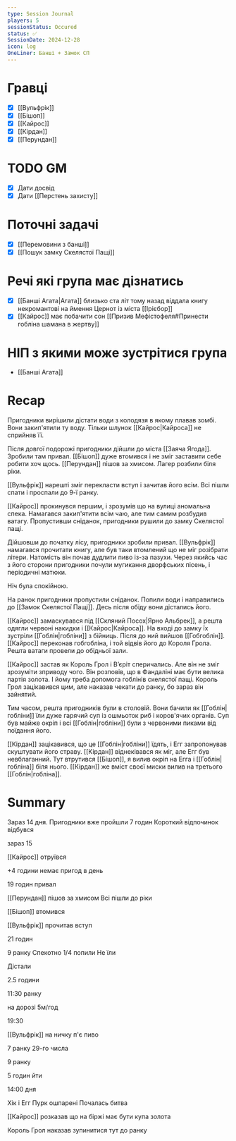 ```yaml
---
type: Session Journal
players: 5
sessionStatus: Occured
status: ✅
SessionDate: 2024-12-28
icon: log
OneLiner: Банші + Замок СП
---
```


# Гравці
- [x] [[Вульфрік]]
- [x] [[Бішоп]]
- [x] [[Кайрос]]
- [x] [[Кірдан]]
- [x] [[Перундан]]

# TODO GM
- [x]  Дати досвід
- [x] Дати [[Перстень захисту]]

# Поточні задачі
* [x] [[Перемовини з банші]]
* [x] [[Пошук замку Скелястої Пащі]]

# Речі які група має дізнатись
* [x]  [[Банші Агата|Агата]] близько ста літ тому назад віддала книгу некромантові на ймення Цернот із міста [[Ірієбор]]
* [x] [[Кайрос]] має побачити сон [[Призив Мефістофеля#Принести гобліна шамана в жертву]]

# НІП з якими може зустрітися група
* [[Банші Агата]]

# Recap
Пригодники вирішили дістати води з колодязя в якому плавав зомбі. 
Вони закип'ятили ту воду. Тільки шлунок [[Кайрос|Кайроса]] не сприйняв її.

Після довгої подорожі пригодники дійшли до міста [[Заяча Ягода]].  Зробили там привал. [[Бішоп]] дуже втомився і не зміг заставити себе робити хоч щось. [[Перундан]] пішов за хмисом. Лагер розбили біля ріки.

[[Вульфрік]] нарешті зміг перекласти вступ і зачитав його всім. Всі пішли спати і проспали до 9-ї ранку.

[[Кайрос]] прокинувся першим, і зрозумів що на вулиці аномальна спека. Намагався закип'ятити всім чаю, але тим самим розбудив ватагу. Пропустивши сніданок, пригодники рушили до замку Скелястої пащі.

Дійшовши до початку лісу, пригодники зробили привал. [[Вульфрік]] намагався прочитати книгу, але був таки втомлений що не міг розібрати літери. Натомість він почав дудлити пиво із-за пазухи. Через якийсь час з його сторони пригодники почули мугикання дворфських пісень, і періодичні матюки.

Ніч була спокійною.

На ранок пригодники пропустили сніданок. Попили води і направились до [[Замок Скелястої Пащі]]. Десь після обіду вони дістались його.

[[Кайрос]] замаскувався під [[Скляний Посох|Ярно Альбрек]], а решта одягли червоні накидки і [[Кайрос|Кайроса]]. На вході до замку їх зустріли [[Гоблін|гобліни]] з бійниць. Після до ний вийшов [[Гобгоблін]]. [[Кайрос]] переконав гобгобліна, і той відвів його до Короля Грола. Решта ватаги провели до обідньої зали.

[[Кайрос]] застав як Король Грол і В’єріт сперичались. Але він не зміг зрозуміти зприводу чого. Він розповів, що в Фандаліні має бути велика партія золота. І йому треба допомога гоблінів скелястої пащі. Король Грол зацікавився цим, але наказав чекати до ранку, бо зараз він зайнятий.

Тим часом, решта  пригодників були в столовій. Вони бачили як [[Гоблін|гобліни]] їли дуже гарячий суп із ошмьоток риб і коров'ячих органів. Суп був майже окріп і всі [[Гоблін|гобліни]] були з червоними пиками від поїдання його. 

[[Кірдан]] зацікавився, що це [[Гоблін|гобліни]] їдять, і Егг запропонував скуштувати його страву. [[Кірдан]] віднеківався як міг, але Егг був невблаганний. Тут втрутився [[Бішоп]], я вилив окріп на Егга і [[Гоблін|гобліна]] біля нього. [[Кірдан]] же вміст своєї миски вилив на третього [[Гоблін|гобліна]].


# Summary

Зараз 14 дня. Пригодники вже пройшли 7 годин
Короткий відпочинок відбувся

зараз 15

[[Кайрос]] отруївся

+4 години
немає пригод в день

19 годин
привал

[[Перундан]] пішов за хмисом
Всі пішли до ріки

[[Бішоп]] втомився

[[Вульфрік]] прочитав вступ


21 годин

9 ранку
Спекотно
1/4 попили
Не їли

Дістали 

2.5 години 

11:30 ранку

на дорозі 5м/год

19:30

[[Вульфрік]] на ничку п'є пиво

7 ранку 29-го числа

9 ранку

5 годин йти

14:00 дня



Хік  і Егг Пурк ошпарені
Почалась битва

[[Кайрос]] розказав що на біржі має бути купа золота

Король Грол наказав зупинитися тут до ранку